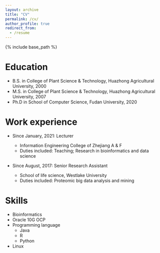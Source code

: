 ```yaml
---
layout: archive
title: "CV"
permalink: /cv/
author_profile: true
redirect_from:
  - /resume
---
```


{% include base_path %}

Education
======
* B.S. in College of Plant Science & Technology, Huazhong Agricultural University, 2000
* M.S. in College of Plant Science & Technology, Huazhong Agricultural University, 2007
* Ph.D in School of Computer Science, Fudan University, 2020

Work experience
======
* Since January, 2021: Lecturer
  * Information Engineering College of Zhejiang A & F
  * Duties included: Teaching; Research in bioinformatics and data science

* Since August, 2017: Senior Research Assistant
  * School of life science, Westlake University
  * Duties included: Proteomic big data analysis and mining 
  
Skills
======
* Bioinformatics
* Oracle 10G OCP
* Programming language
  * Java
  * R
  * Python
* Linux
